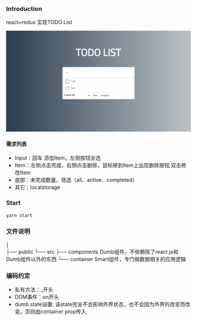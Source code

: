 ### Introduction
react+redux 实现TODO List

![](./public/image/demo.png)
#### 需求列表
* Input：回车 添加Item，左侧按钮全选
* Item：左侧点击完成，右侧点击删除，鼠标移到Item上出现删除按钮,双击修改Item
* 底部：未完成数量，筛选（all、active、completed）
* 其它：localstorage

### Start
```
yarn start
```

### 文件说明
│     
├── public
└── src
    ├── components  Dumb组件，不依赖除了react.js和Dumb组件以外的东西
    └── container  Smart组件，专门做数据相关的应用逻辑

### 编码约定
* 私有方法：_开头
* DOM事件：on开头
* dumb state设置: 该state完全不会影响外界状态，也不会因为外界的改变而改变。否则由container prop传入